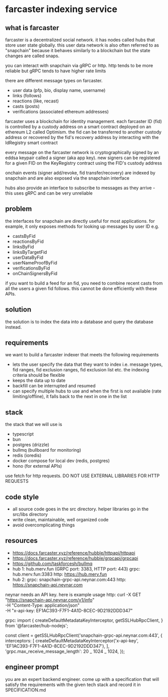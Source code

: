 # farcaster indexing service

## what is farcaster

farcaster is a decentralized social network. it has nodes called hubs that store user state globally. this user data network is also often referred to as "snapchain" because it behaves similarly to a blockchain but the state changes are called snaps.

you can interact with snapchain via gRPC or http. http tends to be more reliable but gRPC tends to have higher rate limits

there are different message types on farcaster.

- user data (pfp, bio, display name, username)
- links (follows)
- reactions (like, recast)
- casts (posts)
- verifications (associated ethereum addresses)

farcaster uses a blockchain for identity management. each farcaster ID (fid) is controlled by a custody address on a smart contract deployed on an ethereum L2 called Optimism. the fid can be transferred to another custody address or recovered by the fid's recovery address by interacting with the IdRegistry smart contract

every message on the farcaster network is cryptographically signed by an eddsa keypair called a signer (aka app key). new signers can be registered for a given FID on the KeyRegistry contract using the FID's custody address

onchain events (signer add/revoke, fid transfer/recovery) are indexed by snapchain and are also exposed via the snapchain interface

hubs also provide an interface to subscribe to messages as they arrive - this uses gRPC and can be very unreliable

## problem

the interfaces for snapchain are directly useful for most applications. for example, it only exposes methods for looking up messages by user ID e.g.

- castsByFid
- reactionsByFid
- linksByFid
- linksByTargetFid
- userDataByFid
- userNameProofByFid
- verificationsByFid
- onChainSignersByFid

if you want to build a feed for an fid, you need to combine recent casts from all the users a given fid follows. this cannot be done efficiently with these APIs.

## solution

the solution is to index the data into a database and query the database instead.

## requirements

we want to build a farcaster indexer that meets the following requirements

- lets the user specify the data that they want to index i.e. message types, fid ranges, fid exclusion ranges, fid exclusion list etc. the indexing criteria should be flexible
- keeps the data up to date
- backfill can be interrupted and resumed
- can specify multiple hubs to use and when the first is not available (rate limiting/offline), it falls back to the next in one in the list

## stack

the stack that we will use is

- typescript
- bun
- postgres (drizzle)
- bullmq (bullboard for monitoring)
- redis (ioredis)
- docker compose for local dev (redis, postgres)
- hono (for external APIs)

use fetch for http requests. DO NOT USE EXTERNAL LIBRARIES FOR HTTP REQUESTS

## code style

- all source code goes in the src directory. helper libraries go in the src/libs directory
- write clean, maintainable, well organized code
- avoid overcomplicating things

## resources

- https://docs.farcaster.xyz/reference/hubble/httpapi/httpapi
- https://docs.farcaster.xyz/reference/hubble/grpcapi/grpcapi
- https://github.com/taskforcesh/bullmq
- hub 1: hub.merv.fun (GRPC port: 3383, HTTP port: 443)
  grpc: hub.merv.fun:3383
  http: https://hub.merv.fun
- hub 2:
  grpc: snapchain-grpc-api.neynar.com:443
  http: https://snapchain-api.neynar.com

neynar needs an API key. here is example usage
http:
curl -X GET "https://snapchain-api.neynar.com/v1/info" \
 -H "Content-Type: application/json" \
 -H "x-api-key: EF1AC393-F7F1-4A1D-8CEC-9D2192DDD347"

grpc:
import {
createDefaultMetadataKeyInterceptor,
getSSLHubRpcClient,
} from '@farcaster/hub-nodejs';

const client = getSSLHubRpcClient('snapchain-grpc-api.neynar.com:443', {
interceptors: [
createDefaultMetadataKeyInterceptor('x-api-key', 'EF1AC393-F7F1-4A1D-8CEC-9D2192DDD347'),
],
'grpc.max_receive_message_length': 20 _ 1024 _ 1024,
});

## engineer prompt

you are an expert backend engineer. come up with a specification that will satisfy the requirements with the given tech stack and record it in SPECIFICATION.md
